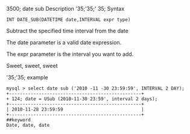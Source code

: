 3500; date sub
Description
'35;'35;' 35; Syntax

`INT DATE_SUB(DATETIME date,INTERVAL expr type)`


Subtract the specified time interval from the date

The date parameter is a valid date expression.

The expr parameter is the interval you want to add.

Sweet, sweet, sweet

'35;'35; example

```
mysql > select date sub ('2010 -11 -30 23:59:59', INTERVAL 2 DAY);
+-------------------------------------------------+
+ 124; date = USub (2010-11-30 23:59', interval 2 days);
+-------------------------------------------------+
| 2010-11-28 23:59:59                             |
+-------------------------------------------------+
##keyword
Date, date, date

